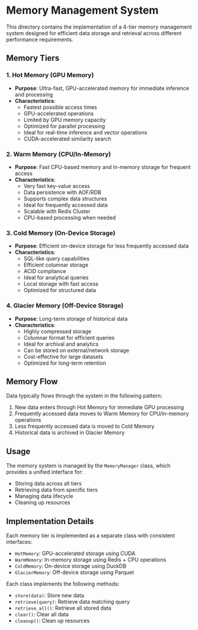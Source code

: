 # Memory Management System

This directory contains the implementation of a 4-tier memory management system designed for efficient data storage and retrieval across different performance requirements.

## Memory Tiers

### 1. Hot Memory (GPU Memory)
- **Purpose**: Ultra-fast, GPU-accelerated memory for immediate inference and processing
- **Characteristics**:
  - Fastest possible access times
  - GPU-accelerated operations
  - Limited by GPU memory capacity
  - Optimized for parallel processing
  - Ideal for real-time inference and vector operations
  - CUDA-accelerated similarity search

### 2. Warm Memory (CPU/In-Memory)
- **Purpose**: Fast CPU-based memory and in-memory storage for frequent access
- **Characteristics**:
  - Very fast key-value access
  - Data persistence with AOF/RDB
  - Supports complex data structures
  - Ideal for frequently accessed data
  - Scalable with Redis Cluster
  - CPU-based processing when needed

### 3. Cold Memory (On-Device Storage)
- **Purpose**: Efficient on-device storage for less frequently accessed data
- **Characteristics**:
  - SQL-like query capabilities
  - Efficient columnar storage
  - ACID compliance
  - Ideal for analytical queries
  - Local storage with fast access
  - Optimized for structured data

### 4. Glacier Memory (Off-Device Storage)
- **Purpose**: Long-term storage of historical data
- **Characteristics**:
  - Highly compressed storage
  - Columnar format for efficient queries
  - Ideal for archival and analytics
  - Can be stored on external/network storage
  - Cost-effective for large datasets
  - Optimized for long-term retention

## Memory Flow

Data typically flows through the system in the following pattern:

1. New data enters through Hot Memory for immediate GPU processing
2. Frequently accessed data moves to Warm Memory for CPU/in-memory operations
3. Less frequently accessed data is moved to Cold Memory
4. Historical data is archived in Glacier Memory

## Usage

The memory system is managed by the `MemoryManager` class, which provides a unified interface for:

- Storing data across all tiers
- Retrieving data from specific tiers
- Managing data lifecycle
- Cleaning up resources


## Implementation Details

Each memory tier is implemented as a separate class with consistent interfaces:

- `HotMemory`: GPU-accelerated storage using CUDA
- `WarmMemory`: In-memory storage using Redis + CPU operations
- `ColdMemory`: On-device storage using DuckDB
- `GlacierMemory`: Off-device storage using Parquet

Each class implements the following methods:
- `store(data)`: Store new data
- `retrieve(query)`: Retrieve data matching query
- `retrieve_all()`: Retrieve all stored data
- `clear()`: Clear all data
- `cleanup()`: Clean up resources

